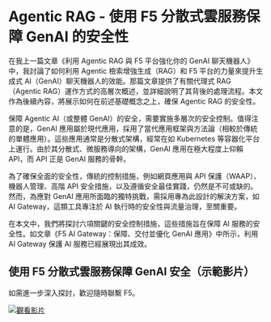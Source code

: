 # Agentic RAG - 使用 F5 分散式雲服務保障 GenAI 的安全性

在我上一篇文章《利用 Agentic RAG 與 F5 平台強化你的 GenAI 聊天機器人》中，我討論了如何利用 Agentic 檢索增強生成（RAG）和 F5 平台的力量來提升生成式 AI（GenAI）聊天機器人的效能。那篇文章提供了有關代理式 RAG（Agentic RAG）運作方式的高層次概述，並詳細說明了其背後的處理流程。本文作為後續內容，將展示如何在前述基礎概念之上，確保 Agentic RAG 的安全性。

保障 Agentic AI（或整體 GenAI）的安全，需要實施多層次的安全控制。值得注意的是，GenAI 應用屬於現代應用，採用了當代應用框架與方法論（相較於傳統的單體應用）。這些應用通常是分散式架構，經常在如 Kubernetes 等容器化平台上運行。由於其分散式、微服務導向的架構，GenAI 應用在極大程度上仰賴 API，而 API 正是 GenAI 服務的骨幹。

為了確保全面的安全性，傳統的控制措施，例如網頁應用與 API 保護（WAAP）、機器人管理、高階 API 安全措施，以及遵循安全最佳實踐，仍然是不可或缺的。然而，為應對 GenAI 應用所面臨的獨特挑戰，需採用專為此設計的解決方案，如 AI Gateway，這類工具專注於 AI 執行時的安全性與流量治理，至關重要。

在本文中，我們將探討六項關鍵的安全控制措施，這些措施旨在保障 AI 服務的安全性。如文章《F5 AI Gateway：保障、交付並優化 GenAI 應用》中所示，利用 AI Gateway 保護 AI 服務已經展現出其成效。

## 使用 F5 分散式雲服務保障 GenAI 安全（示範影片）

如需進一步深入探討，歡迎隨時聯繫 F5。

[![觀看影片](https://img.youtube.com/vi/Pwb8k3LPKgI/0.jpg)](https://www.youtube.com/embed/Pwb8k3LPKgI?si=mfTHW5qKnzwBm2G7)
